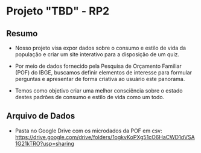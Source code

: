 # Projeto "TBD" - RP2

## Resumo

- Nosso projeto visa expor dados sobre o consumo e estilo de vida da população e criar um site interativo para a disposição de um quiz.

- Por meio de dados fornecido pela Pesquisa de Orçamento Familiar (POF) do IBGE, buscamos definir elementos de interesse para formular perguntas e apresentar de forma criativa ao usuário este panorama.  

- Temos como objetivo criar uma melhor consciência sobre o estado destes padrões de consumo e estilo de vida como um todo.

## Arquivo de Dados

- Pasta no Google Drive com os microdados da POF em csv: https://drive.google.com/drive/folders/1ogkvKoPXg51cO6HaCWD1dVSA1G21kTRO?usp=sharing
